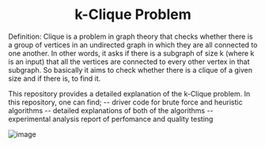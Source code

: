 <h1 align="center"> k-Clique Problem </h1>

Definition: Clique is a problem in graph theory that checks whether there is a group of vertices in an
undirected graph in which they are all connected to one another. In other words, it asks if there is
a subgraph of size k (where k is an input) that all the vertices are connected to every other vertex
in that subgraph. So basically it aims to check whether there is a clique of a given size and if
there is, to find it.

This repository provides a detailed explanation of the k-Clique problem.
In this repository, one can find;
-- driver code for brute force and heuristic algorithms
-- detailed explanations of both of the algorithms
-- experimental analysis report of perfomance and quality testing

![image](https://github.com/kaanadalilar/CS301-Algorithms-k_Clique_Problem/assets/115321382/e60266b8-161e-4467-8fd3-d0b10c4a731f)
